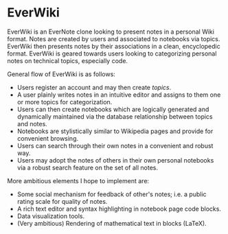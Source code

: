 # EverWiki

EverWiki is an EverNote clone looking to present notes in a personal Wiki format. Notes are created by users and associated to notebooks via topics. EverWiki then presents notes by their associations in a clean, encyclopedic format. EverWiki is geared towards users looking to categorizing personal notes on technical topics, especially code.

General flow of EverWiki is as follows:
* Users register an account and may then create _topics_.
* A user plainly writes notes in an intuitive editor and assigns to them one or more topics for categorization.
* Users can then create notebooks which are logically generated and dynamically maintained via the database relationship between topics and notes.
* Notebooks are stylistically similar to Wikipedia pages and provide for convenient browsing.
* Users can search through their own notes in a convenient and robust way.
* Users may adopt the notes of others in their own personal notebooks via a robust search feature on the set of all notes.

More ambitious elements I hope to implement are:
* Some social mechanism for feedback of other's notes; i.e. a public rating scale for quality of notes.
* A rich text editor and syntax highlighting in notebook page code blocks.
* Data visualization tools.
* (Very ambitious) Rendering of mathematical text in blocks (LaTeX).
